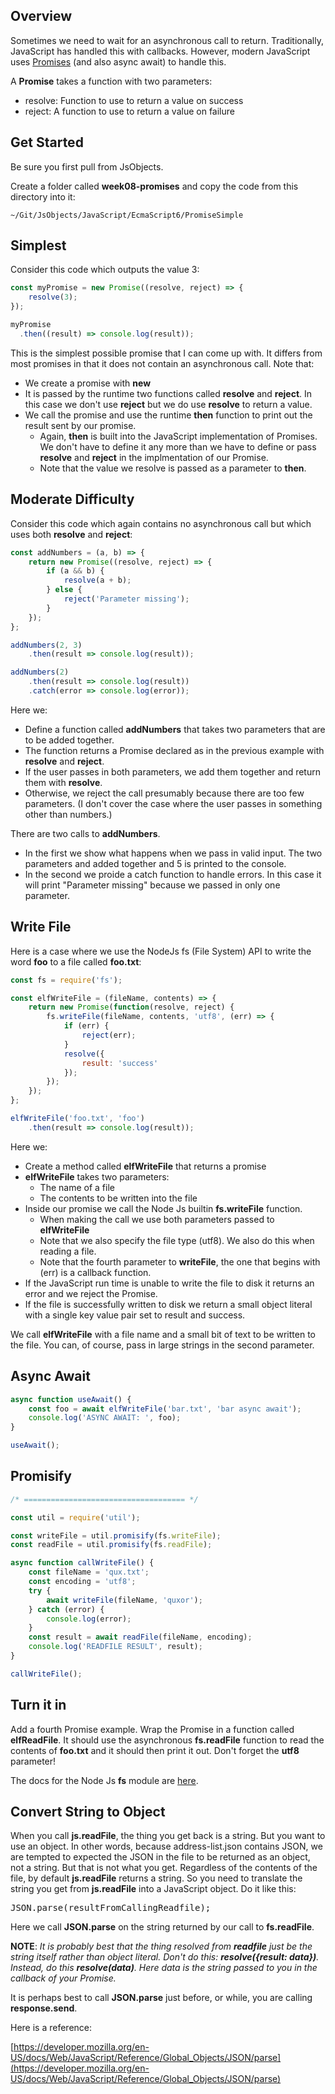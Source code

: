 ## Overview

Sometimes we need to wait for an asynchronous call to return. Traditionally, JavaScript has handled this with callbacks. However, modern JavaScript uses [Promises][pmdn] (and also async await) to handle this.

A **Promise** takes a function with two parameters:

- resolve: Function to use to return a value on success
- reject: A function to use to return a value on failure


## Get Started

Be sure you first pull from JsObjects.

Create a folder called **week08-promises** and copy the code from this directory into it:

    ~/Git/JsObjects/JavaScript/EcmaScript6/PromiseSimple

## Simplest

Consider this code which outputs the value 3:

```javascript
const myPromise = new Promise((resolve, reject) => {
    resolve(3);
});

myPromise
  .then((result) => console.log(result));
```

This is the simplest possible promise that I can come up with. It differs from most promises in that it does not contain an asynchronous call. Note that:

- We create a promise with **new**
- It is passed by the runtime two functions called **resolve** and **reject**. In this case we don't use **reject** but we do use **resolve** to return a value.
- We call the promise and use the runtime **then** function to print out the result sent by our promise.
  - Again, **then** is built into the JavaScript implementation of Promises. We don't have to define it any more than we have to define or pass **resolve** and **reject** in the implmentation of our Promise.
  - Note that the value we resolve is passed as a parameter to **then**.


## Moderate Difficulty

Consider this code which again contains no asynchronous call but which uses both **resolve** and **reject**:

```JavaScript
const addNumbers = (a, b) => {
    return new Promise((resolve, reject) => {
        if (a && b) {
            resolve(a + b);
        } else {
            reject('Parameter missing');
        }
    });
};

addNumbers(2, 3)
    .then(result => console.log(result));

addNumbers(2)
    .then(result => console.log(result))
    .catch(error => console.log(error));
```

Here we:

- Define a function called **addNumbers** that takes two parameters that are to be added together.
- The function returns a Promise declared as in the previous example with **resolve** and **reject**.
- If the user passes in both parameters, we add them together and return them with **resolve**.
- Otherwise, we reject the call presumably because there are too few parameters. (I don't cover the case where the user passes in something other than numbers.)

There are two calls to **addNumbers**.

- In the first we show what happens when we pass in valid input. The two parameters and added together and 5 is printed to the console.
- In the second we proide a catch function to handle errors. In this case it will print "Parameter missing" because we passed in only one parameter.

## Write File

Here is a case where we use the NodeJs fs (File System) API to write the word **foo** to a file called **foo.txt**:

```javascript
const fs = require('fs');

const elfWriteFile = (fileName, contents) => {
    return new Promise(function(resolve, reject) {
        fs.writeFile(fileName, contents, 'utf8', (err) => {
            if (err) {
                reject(err);
            }
            resolve({
                result: 'success'
            });
        });
    });
};

elfWriteFile('foo.txt', 'foo')
    .then(result => console.log(result));
```

Here we:

- Create a method called **elfWriteFile** that returns a promise
- **elfWriteFile** takes two parameters:
  - The name of a file
  - The contents to be written into the file
- Inside our promise we call the Node Js builtin **fs.writeFile** function.
  - When making the call we use both parameters passed to **elfWriteFile**
  - Note that we also specify the file type (utf8). We also do this when reading a file.
  - Note that the fourth parameter to **writeFile**, the one that begins with (err) is a callback function.
- If the JavaScript run time is unable to write the file to disk it returns an error and we reject the Promise.
- If the file is successfully written to disk we return a small object literal with a single key value pair set to result and success.

We call **elfWriteFile** with a file name and a small bit of text to be written to the file. You can, of course, pass in large strings in the second parameter.

## Async Await

```javascript
async function useAwait() {
    const foo = await elfWriteFile('bar.txt', 'bar async await');
    console.log('ASYNC AWAIT: ', foo);
}

useAwait();
```

## Promisify

```javascript
/* ==================================== */

const util = require('util');

const writeFile = util.promisify(fs.writeFile);
const readFile = util.promisify(fs.readFile);

async function callWriteFile() {
    const fileName = 'qux.txt';
    const encoding = 'utf8';
    try {
        await writeFile(fileName, 'quxor');
    } catch (error) {
        console.log(error);
    }
    const result = await readFile(fileName, encoding);
    console.log('READFILE RESULT', result);
}

callWriteFile();
```

## Turn it in

Add a fourth Promise example. Wrap the Promise in a function called **elfReadFile**. It should use the asynchronous **fs.readFile** function to read the contents of **foo.txt** and it should then print it out. Don't forget the **utf8** parameter!

The docs for the Node Js **fs** module are [here](https://nodejs.org/api/fs.html).

## Convert String to Object

When you call **js.readFile**, the thing you get back is a string. But you want to use an object. In other words, because address-list.json contains JSON, we are tempted to expected the JSON in the file to be returned as an object, not a string. But that is not what you get. Regardless of the contents of the file, by default **js.readFile** returns a string. So you need to translate the string you get from **js.readFile** into a JavaScript object. Do it like this:

<pre>JSON.parse(resultFromCallingReadfile);</pre>

Here we call **JSON.parse** on the string returned by our call to **fs.readFile**.

**NOTE**: _It is probably best that the thing resolved from **readfile** just be the string itself rather than object literal. Don't do this: **resolve({result: data})**. Instead, do this **resolve(data)**. Here data is the string passed to you in the callback of your Promise._

It is perhaps best to call **JSON.parse** just before, or while, you are calling **response.send**.

Here is a reference:

[https://developer.mozilla.org/en-US/docs/Web/JavaScript/Reference/Global_Objects/JSON/parse](https://developer.mozilla.org/en-US/docs/Web/JavaScript/Reference/Global_Objects/JSON/parse)

[pmdn]: https://developer.mozilla.org/en-US/docs/Web/JavaScript/Reference/Global_Objects/Promise

